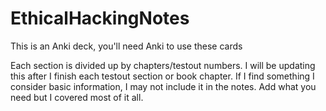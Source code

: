 # EthicalHackingNotes
This is an Anki deck, you'll need Anki to use these cards

Each section is divided up by chapters/testout numbers. I will be updating this after I finish each testout section or book chapter. 
If I find something I consider basic information, I may not include it in the notes. Add what you need but I covered most of it all.
